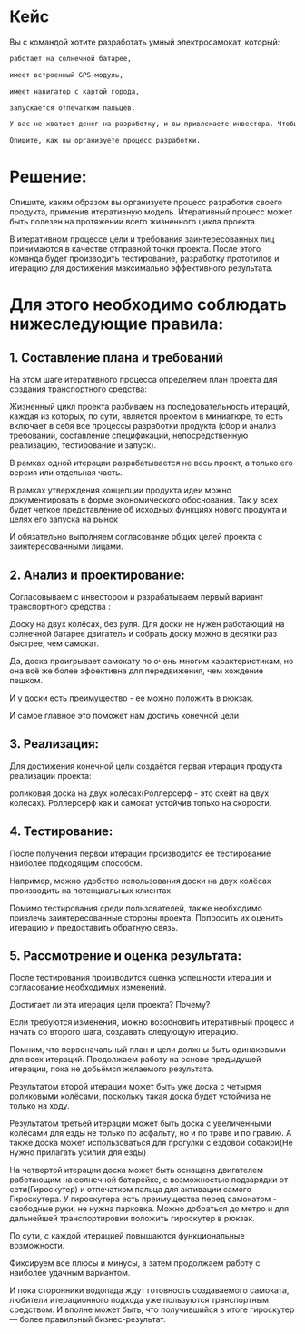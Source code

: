 # Кейс

Вы с командой хотите разработать умный электросамокат, который:
```sh
работает на солнечной батарее,

имеет встроенный GPS-модуль,

имеет навигатор с картой города,

запускается отпечатком пальцев.

У вас не хватает денег на разработку, и вы привлекаете инвестора. Чтобы понять, стоит ли инвестировать в вашу бизнес-идею, он просит показать прототип электросамоката. А также хочет, чтобы вы вели разработку по итеративной модели. 

Опишите, как вы организуете процесс разработки.
```

# Решение:

Опишите, каким образом вы организуете процесс разработки своего продукта, применив итеративную модель.
Итеративный процесс может быть полезен на протяжении всего жизненного цикла проекта.

В итеративном процессе цели и требования заинтересованных лиц принимаются в качестве отправной точки проекта. После этого команда будет производить тестирование, разработку прототипов и итерацию для достижения максимально эффективного результата.

# Для этого необходимо соблюдать нижеследующие правила:

## 1. Составление плана и требований

На этом шаге итеративного процесса определяем план проекта для создания транспортного средства:

Жизненный цикл проекта разбиваем на последовательность итераций, каждая из которых, по сути, является проектом в миниатюре, то есть включает в себя все процессы разработки продукта (сбор и анализ требований, составление спецификаций, непосредственную реализацию, тестирование и запуск).

В рамках одной итерации разрабатывается не весь проект, а только его версия или отдельная часть.

В рамках утверждения концепции продукта идеи можно документировать в форме экономического обоснования. Так у всех будет четкое представление об исходных функциях нового продукта и целях его запуска на рынок

И обязательно выполняем согласование общих целей проекта с заинтересованными лицами.

## 2. Анализ и проектирование:

Согласовываем с инвестором и разрабатываем первый вариант транспортного средства :

Доску на двух колёсах, без руля. Для доски не нужен работающий на солнечной батарее двигатель и собрать доску можно в десятки раз быстрее, чем самокат.

Да, доска проигрывает самокату по очень многим характеристикам, но она всё же более эффективна для передвижения, чем хождение пешком.

И у доски есть преимущество - ее можно положить в рюкзак.

И самое главное это поможет нам достичь конечной цели

## 3. Реализация:

Для достижения конечной цели создаётся первая итерация продукта реализации проекта:

роликовая доска на двух колёсах(Роллерсерф - это скейт на двух колесах). Роллерсерф как и самокат устойчив только на скорости.

## 4. Тестирование:

После получения первой итерации производится её тестирование наиболее подходящим способом.

Например, можно удобство использования доски на двух колёсах производить на потенциальных клиентах.

Помимо тестирования среди пользователей, также необходимо привлечь заинтересованные стороны проекта. Попросить их оценить итерацию и предоставить обратную связь.

## 5. Рассмотрение и оценка результатa:

После тестирования производится оценка успешности итерации и согласование необходимых изменений.

Достигает ли эта итерация цели проекта? Почему?

Если требуются изменения, можно возобновить итеративный процесс и начать со второго шага, создавать следующую итерацию.

Помним, что первоначальный план и цели должны быть одинаковыми для всех итераций.
Продолжаем работу на основе предыдущей итерации, пока не добьёмся желаемого результата.

Результатом второй итерации может быть уже доска с четырмя роликовыми колёсами, поскольку такая доска будет устойчива не только на ходу.

Результатом третьей итерации может быть доска с увеличенными колёсами для езды не только по асфальту, но и по траве и по гравию. А также доска может использоваться для прогулки с ездовой собакой(Не нужно прилагать усилий для езды)

На четвертой итерации доска может быть оснащена двигателем работающим на солнечной батарейке, с возможностью подзарядки от сети(Гироскутер) и отпечатком пальца для активации самого Гироскутера. У гироскутера есть преимущества перед самокатом - свободные руки, не нужна парковка. Можно добраться до метро и для дальнейшей транспортировки положить гироскутер в рюкзак.

По сути, с каждой итерацией повышаются функциональные возможности.

Фиксируем все плюсы и минусы, а затем продолжаем работу с наиболее удачным вариантом.

И пока сторонники водопада ждут готовность создаваемого самоката, любители итерационного подхода уже пользуются транспортным средством. И вполне может быть, что получившийся в итоге гироскутер — более правильный бизнес-результат.